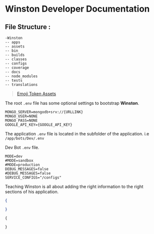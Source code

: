 # Winston Developer Documentation

## File Structure : 
```
-Winston
-- apps
-- assets
-- bin
-- builds
-- classes
-- configs
-- coverage
-- docs
-- node_modules
-- tests
-- translations
```
> [Emoji Token Assets](./Emoji_Token_Assets.md)

The root `.env` file has some optional settings to bootstrap **Winston**.

```env
MONGO_SERVER=mongodb+srv://{URLLINK}
MONGO_USER=NONE
MONGO_PASS=NONE
GOOGLE_API_KEY={GOOGLE_API_KEY}
```

The application `.env` file is located in the subfolder of the application. i.e `/app/bots/Dev/.env`

Dev Bot `.env` file.
```env
MODE=dev
#MODE=sandbox
#MODE=production
DEBUG_MESSAGES=false
#DEBUG_MESSAGES=false
SERVICE_CONFIGS="/configs"
```

Teaching Winston is all about adding the right information to the right sections of his application.


```JSON
{

}
```


```JavaScript
{

}
```
